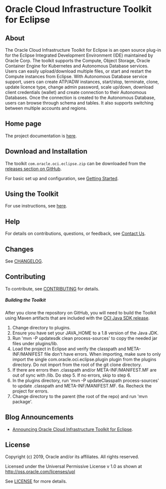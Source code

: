 # Oracle Cloud Infrastructure Toolkit for Eclipse

## About

The Oracle Cloud Infrastructure Toolkit for Eclipse is an open source plug-in for the Eclipse Integrated Development Environment (IDE) maintained by Oracle Corp.
The toolkit supports the Compute, Object Storage, Oracle Container Engine for Kubernetes and Autonomous Database services. Users can easily upload/download multiple files, or start and restart the Compute instances from Eclipse. With Autonomous Database service support, users can create ATP/ADW instances, start/stop, terminate, clone, update licence type, change admin password, scale up/down, download client credentials (wallet) and create connection to their Autonomous Databases.
Once the connection is created to the Autonomous Database, users can browse through schema and tables.
It also supports switching between multiple accounts and regions.

## Home page 

The project documentation is [here](https://docs.cloud.oracle.com/iaas/Content/API/SDKDocs/eclipsetoolkit.htm).

## Download and Installation

The toolkit `com.oracle.oci.eclipse.zip` can be downloaded from the [releases section on GitHub](https://github.com/oracle/oci-toolkit-eclipse/releases).

For basic set up and configuration, see [Getting Started](https://docs.cloud.oracle.com/iaas/Content/API/SDKDocs/eclipsegettingstarted.htm).

## Using the Toolkit

For use instructions, see [here](https://docs.cloud.oracle.com/iaas/Content/API/SDKDocs/eclipseusing.htm).

## Help

For details on contributions, questions, or feedback, see [Contact Us](https://docs.cloud.oracle.com/iaas/Content/API/SDKDocs/eclipsetoolkit.htm#ContactUs).

## Changes

See [CHANGELOG](/CHANGELOG.md).

## Contributing

To contribute, see [CONTRIBUTING](/CONTRIBUTING.md) for details.

##### Building the Toolkit

After you clone the repository on GitHub, you will need to build the Toolkit using Maven artifacts that are included with the [OCI Java SDK release](https://github.com/oracle/oci-java-sdk/releases).

1. Change directory to plugins. 
2. Ensure you have set your JAVA_HOME to a 1.8 version of the Java JDK.
3. Run 'mvn -P updatesdk clean process-sources' to copy the needed jar files under plugins/lib.
4. Load the project in Eclipse and verify the classpath and META-INF/MANIFEST file don't have errors. When importing, make sure to only import the single com.oracle.oci.eclipse.plugin
plugin from the plugins directory.  Do not import from the root of the git clone directory.
5. If there are errors then .classpath and/or META-INF/MANIFEST.MF are out of sync with /lib. Do step 5.  If no errors, skip to step 6.
6. In the plugins directory, run 'mvn -P updateClasspath process-sources' to update .classpath and META-INF/MANIFEST.MF.
6a. Recheck the project for errors.
7. Change directory to the parent (the root of the repo) and run 'mvn package'.

## Blog Announcements

- [Announcing Oracle Cloud Infrastructure Toolkit for Eclipse](https://blogs.oracle.com/cloud-infrastructure/announcing-oracle-cloud-infrastructure-toolkit-for-eclipse).

## License

Copyright (c) 2019, Oracle and/or its affiliates. All rights reserved.

Licensed under the Universal Permissive License v 1.0 as shown at http://oss.oracle.com/licenses/upl

See [LICENSE](/LICENSE.txt) for more details.
